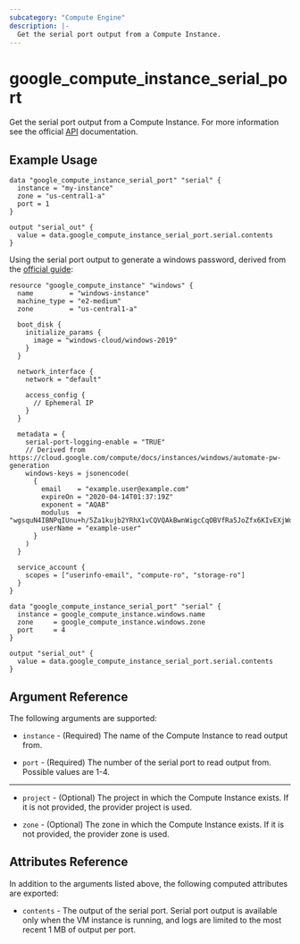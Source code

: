 ```yaml
---
subcategory: "Compute Engine"
description: |-
  Get the serial port output from a Compute Instance.
---
```


# google_compute_instance_serial_port

Get the serial port output from a Compute Instance. For more information see
the official [API](https://cloud.google.com/compute/docs/instances/viewing-serial-port-output) documentation.

## Example Usage

```hcl
data "google_compute_instance_serial_port" "serial" {
  instance = "my-instance"
  zone = "us-central1-a"
  port = 1
}

output "serial_out" {
  value = data.google_compute_instance_serial_port.serial.contents
}
```

Using the serial port output to generate a windows password, derived from the [official guide](https://cloud.google.com/compute/docs/instances/windows/automate-pw-generation):

```hcl
resource "google_compute_instance" "windows" {
  name         = "windows-instance"
  machine_type = "e2-medium"
  zone         = "us-central1-a"

  boot_disk {
    initialize_params {
      image = "windows-cloud/windows-2019"
    }
  }

  network_interface {
    network = "default"

    access_config {
      // Ephemeral IP
    }
  }

  metadata = {
    serial-port-logging-enable = "TRUE"
    // Derived from https://cloud.google.com/compute/docs/instances/windows/automate-pw-generation
    windows-keys = jsonencode(
      {
        email    = "example.user@example.com"
        expireOn = "2020-04-14T01:37:19Z"
        exponent = "AQAB"
        modulus  = "wgsquN4IBNPqIUnu+h/5Za1kujb2YRhX1vCQVQAkBwnWigcCqOBVfRa5JoZfx6KIvEXjWqa77jPvlsxM4WPqnDIM2qiK36up3SKkYwFjff6F2ni/ry8vrwXCX3sGZ1hbIHlK0O012HpA3ISeEswVZmX2X67naOvJXfY5v0hGPWqCADao+xVxrmxsZD4IWnKl1UaZzI5lhAzr8fw6utHwx1EZ/MSgsEki6tujcZfN+GUDRnmJGQSnPTXmsf7Q4DKreTZk49cuyB3prV91S0x3DYjCUpSXrkVy1Ha5XicGD/q+ystuFsJnrrhbNXJbpSjM6sjo/aduAkZJl4FmOt0R7Q=="
        userName = "example-user"
      }
    )
  }

  service_account {
    scopes = ["userinfo-email", "compute-ro", "storage-ro"]
  }
}

data "google_compute_instance_serial_port" "serial" {
  instance = google_compute_instance.windows.name
  zone     = google_compute_instance.windows.zone
  port     = 4
}

output "serial_out" {
  value = data.google_compute_instance_serial_port.serial.contents
}
```

## Argument Reference

The following arguments are supported:

* `instance` - (Required) The name of the Compute Instance to read output from.

* `port` - (Required) The number of the serial port to read output from. Possible values are 1-4.

- - -

* `project` - (Optional) The project in which the Compute Instance exists. If it
    is not provided, the provider project is used.

* `zone` - (Optional) The zone in which the Compute Instance exists.
    If it is not provided, the provider zone is used.

## Attributes Reference

In addition to the arguments listed above, the following computed attributes are
exported:

* `contents` - The output of the serial port. Serial port output is available only when the VM instance is running, and logs are limited to the most recent 1 MB of output per port.
